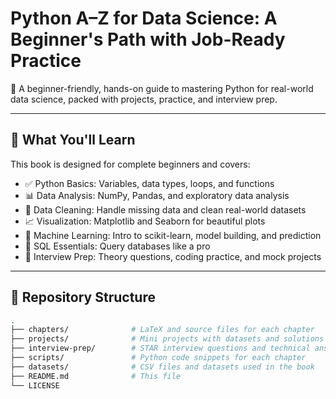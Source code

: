 
# Python A–Z for Data Science: A Beginner's Path with Job-Ready Practice

📘 A beginner-friendly, hands-on guide to mastering Python for real-world data science, packed with projects, practice, and interview prep.

---

## 🚀 What You'll Learn

This book is designed for complete beginners and covers:

- ✅ Python Basics: Variables, data types, loops, and functions
- 📊 Data Analysis: NumPy, Pandas, and exploratory data analysis
- 🧹 Data Cleaning: Handle missing data and clean real-world datasets
- 📈 Visualization: Matplotlib and Seaborn for beautiful plots
- 🧠 Machine Learning: Intro to scikit-learn, model building, and prediction
- 📂 SQL Essentials: Query databases like a pro
- 💼 Interview Prep: Theory questions, coding practice, and mock projects

---

## 📁 Repository Structure

```bash
.
├── chapters/              # LaTeX and source files for each chapter
├── projects/              # Mini projects with datasets and solutions
├── interview-prep/        # STAR interview questions and technical answers
├── scripts/               # Python code snippets for each chapter
├── datasets/              # CSV files and datasets used in the book
├── README.md              # This file
└── LICENSE
